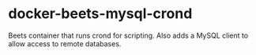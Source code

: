 # docker-beets-mysql-crond
Beets container that runs crond for scripting. Also adds a MySQL client to allow access to remote databases.
